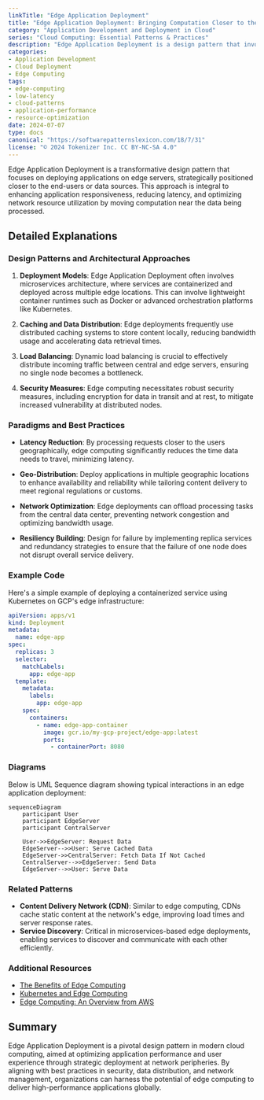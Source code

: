 ```yaml
---
linkTitle: "Edge Application Deployment"
title: "Edge Application Deployment: Bringing Computation Closer to the User"
category: "Application Development and Deployment in Cloud"
series: "Cloud Computing: Essential Patterns & Practices"
description: "Edge Application Deployment is a design pattern that involves deploying applications closer to the end-user by utilizing edge servers. This pattern helps in reducing latency, improving performance, and ensuring better resource utilization by leveraging the computational power available at the edge of the network."
categories:
- Application Development
- Cloud Deployment
- Edge Computing
tags:
- edge-computing
- low-latency
- cloud-patterns
- application-performance
- resource-optimization
date: 2024-07-07
type: docs
canonical: "https://softwarepatternslexicon.com/18/7/31"
license: "© 2024 Tokenizer Inc. CC BY-NC-SA 4.0"
---
```


Edge Application Deployment is a transformative design pattern that focuses on deploying applications on edge servers, strategically positioned closer to the end-users or data sources. This approach is integral to enhancing application responsiveness, reducing latency, and optimizing network resource utilization by moving computation near the data being processed.

## Detailed Explanations

### Design Patterns and Architectural Approaches

1. **Deployment Models**: Edge Application Deployment often involves microservices architecture, where services are containerized and deployed across multiple edge locations. This can involve lightweight container runtimes such as Docker or advanced orchestration platforms like Kubernetes.

2. **Caching and Data Distribution**: Edge deployments frequently use distributed caching systems to store content locally, reducing bandwidth usage and accelerating data retrieval times.

3. **Load Balancing**: Dynamic load balancing is crucial to effectively distribute incoming traffic between central and edge servers, ensuring no single node becomes a bottleneck.

4. **Security Measures**: Edge computing necessitates robust security measures, including encryption for data in transit and at rest, to mitigate increased vulnerability at distributed nodes.

### Paradigms and Best Practices

- **Latency Reduction**: By processing requests closer to the users geographically, edge computing significantly reduces the time data needs to travel, minimizing latency.

- **Geo-Distribution**: Deploy applications in multiple geographic locations to enhance availability and reliability while tailoring content delivery to meet regional regulations or customs.

- **Network Optimization**: Edge deployments can offload processing tasks from the central data center, preventing network congestion and optimizing bandwidth usage.

- **Resiliency Building**: Design for failure by implementing replica services and redundancy strategies to ensure that the failure of one node does not disrupt overall service delivery.

### Example Code

Here's a simple example of deploying a containerized service using Kubernetes on GCP's edge infrastructure:

```yaml
apiVersion: apps/v1
kind: Deployment
metadata:
  name: edge-app
spec:
  replicas: 3
  selector:
    matchLabels:
      app: edge-app
  template:
    metadata:
      labels:
        app: edge-app
    spec:
      containers:
        - name: edge-app-container
          image: gcr.io/my-gcp-project/edge-app:latest
          ports:
            - containerPort: 8080
```

### Diagrams

Below is UML Sequence diagram showing typical interactions in an edge application deployment:

```mermaid
sequenceDiagram
    participant User
    participant EdgeServer
    participant CentralServer

    User->>EdgeServer: Request Data
    EdgeServer-->>User: Serve Cached Data
    EdgeServer->>CentralServer: Fetch Data If Not Cached
    CentralServer-->>EdgeServer: Send Data
    EdgeServer-->>User: Serve Data

```

### Related Patterns

- **Content Delivery Network (CDN)**: Similar to edge computing, CDNs cache static content at the network's edge, improving load times and server response rates.
- **Service Discovery**: Critical in microservices-based edge deployments, enabling services to discover and communicate with each other efficiently.

### Additional Resources

- [The Benefits of Edge Computing](https://www.ibm.com/cloud/learn/edge-computing)
- [Kubernetes and Edge Computing](https://cloud.google.com/solutions/edge-kubernetes)
- [Edge Computing: An Overview from AWS](https://aws.amazon.com/what-is/edge-computing/)

## Summary

Edge Application Deployment is a pivotal design pattern in modern cloud computing, aimed at optimizing application performance and user experience through strategic deployment at network peripheries. By aligning with best practices in security, data distribution, and network management, organizations can harness the potential of edge computing to deliver high-performance applications globally.
